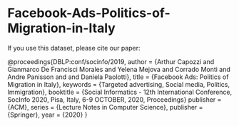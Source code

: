 # Facebook-Ads-Politics-of-Migration-in-Italy

If you use this dataset, please cite our paper:

@proceedings{DBLP:conf/socinfo/2019,
  author    = {Arthur Capozzi and
              Gianmarco De Francisci Morales and
              Yelena Mejova and
              Corrado Monti and
              Andre Panisson and
              and Daniela Paolotti},
  title     = {Facebook Ads: Politics of Migration in Italy},
  keywords  = {Targeted advertising, Social media, Politics, Immigration},
  booktitle = {Social Informatics - 12th International Conference, SocInfo 2020, Pisa, Italy, 6-9 OCTOBER, 2020, Proceedings}
  publisher = {ACM},
  series    = {Lecture Notes in Computer Science},
  publisher = {Springer},
  year      = {2020}
}
